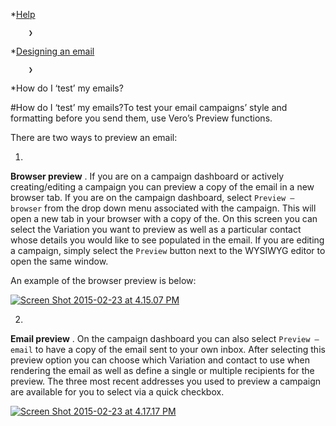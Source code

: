 *[Help](/help)

        ❯
        
*[Designing an email](/help/designing-an-email)

        ❯
        
*How do I ‘test’ my emails?
    
#How do I ‘test’ my emails?To test your email campaigns’ style and formatting before you send them, use Vero’s 
Preview functions.

There are two ways to preview an email:

1. 
**Browser preview**
. If you are on a campaign dashboard or actively creating/editing a campaign you can preview a copy of the email in a new browser tab. If you are on the campaign dashboard, select  `Preview – browser` from the drop down menu associated with the campaign. This will open a new tab in your browser with a copy of the. On this screen you can select the 
Variation you want to preview as well as a particular contact whose details you would like to see populated in the email. If you are editing a campaign, simply select the `Preview` button next to the WYSIWYG editor to open the same window.

An example of the browser preview is below:

[![Screen Shot 2015-02-23 at 4.15.07 PM](https://www.getvero.com/wp-content/uploads/2015/02/Screen-Shot-2015-02-23-at-4.15.07-PM.png)](http://www.getvero.com/wp-content/uploads/2015/02/Screen-Shot-2015-02-23-at-4.15.07-PM.png)

2. 
**Email preview**
. On the campaign dashboard you can also select `Preview – email` to have a copy of the email sent to your own inbox. After selecting this preview option you can choose which 
Variation and contact to use when rendering the email as well as define a single or multiple recipients for the preview. The three most recent addresses you used to preview a campaign are available for you to select via a quick checkbox.

[![Screen Shot 2015-02-23 at 4.17.17 PM](https://www.getvero.com/wp-content/uploads/2015/02/Screen-Shot-2015-02-23-at-4.17.17-PM.png)](http://www.getvero.com/wp-content/uploads/2015/02/Screen-Shot-2015-02-23-at-4.17.17-PM.png)